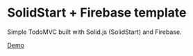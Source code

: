 # SolidStart + Firebase template

Simple TodoMVC built with Solid.js (SolidStart) and Firebase.

[Demo](https://every-puzzles-online.web.app/)
